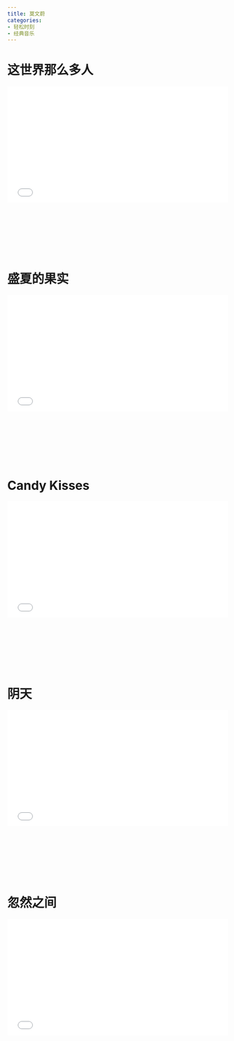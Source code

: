 ```yaml
---
title: 莫文蔚
categories: 
- 轻松时刻
- 经典音乐
---
```


# 这世界那么多人

<div style="position: relative; width: 100%; height: 0; padding-bottom: 75%;">
<iframe src="//player.bilibili.com/player.html?aid=332970915&bvid=BV1wA411G7Vm&cid=335058911&page=1&high_quality=1&danmaku=0" scrolling="no" border="0" frameborder="no" framespacing="0" allowfullscreen="true" style="position: absolute; width: 100%; height: 70%; Left: 0; top: 0;"></iframe></div>

# 盛夏的果实

<div style="position: relative; width: 100%; height: 0; padding-bottom: 75%;">
<iframe src="//player.bilibili.com/player.html?aid=8400714&bvid=BV1tx41117g7&cid=13828136&page=1&high_quality=1&danmaku=0" scrolling="no" border="0" frameborder="no" framespacing="0" allowfullscreen="true" style="position: absolute; width: 100%; height: 70%; Left: 0; top: 0;"></iframe></div>

# Candy Kisses

<div style="position: relative; width: 100%; height: 0; padding-bottom: 75%;">
<iframe src="//player.bilibili.com/player.html?aid=977481376&bvid=BV1444y1J7Hx&cid=465016757&page=1&high_quality=1&danmaku=0" scrolling="no" border="0" frameborder="no" framespacing="0" allowfullscreen="true" style="position: absolute; width: 100%; height: 70%; Left: 0; top: 0;"></iframe></div>

# 阴天

<div style="position: relative; width: 100%; height: 0; padding-bottom: 75%;">
<iframe src="//player.bilibili.com/player.html?aid=967584255&bvid=BV13p4y1C7YM&cid=172944980&page=1&high_quality=1&danmaku=0" scrolling="no" border="0" frameborder="no" framespacing="0" allowfullscreen="true" style="position: absolute; width: 100%; height: 70%; Left: 0; top: 0;"></iframe></div>

# 忽然之间

<div style="position: relative; width: 100%; height: 0; padding-bottom: 75%;">
<iframe src="//player.bilibili.com/player.html?aid=752599274&bvid=BV1Ak4y1o7Di&cid=172888382&page=1&high_quality=1&danmaku=0" scrolling="no" border="0" frameborder="no" framespacing="0" allowfullscreen="true" style="position: absolute; width: 100%; height: 70%; Left: 0; top: 0;"></iframe></div>